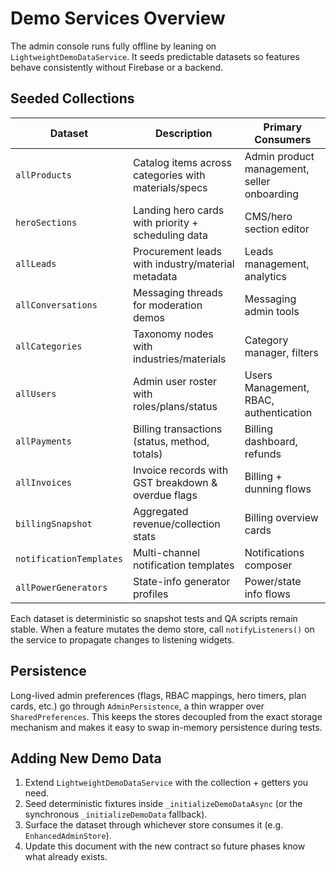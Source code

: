# Demo Services Overview

The admin console runs fully offline by leaning on `LightweightDemoDataService`. It seeds
predictable datasets so features behave consistently without Firebase or a backend.

## Seeded Collections

| Dataset | Description | Primary Consumers |
| --- | --- | --- |
| `allProducts` | Catalog items across categories with materials/specs | Admin product management, seller onboarding |
| `heroSections` | Landing hero cards with priority + scheduling data | CMS/hero section editor |
| `allLeads` | Procurement leads with industry/material metadata | Leads management, analytics |
| `allConversations` | Messaging threads for moderation demos | Messaging admin tools |
| `allCategories` | Taxonomy nodes with industries/materials | Category manager, filters |
| `allUsers` | Admin user roster with roles/plans/status | Users Management, RBAC, authentication |
| `allPayments` | Billing transactions (status, method, totals) | Billing dashboard, refunds |
| `allInvoices` | Invoice records with GST breakdown & overdue flags | Billing + dunning flows |
| `billingSnapshot` | Aggregated revenue/collection stats | Billing overview cards |
| `notificationTemplates` | Multi-channel notification templates | Notifications composer |
| `allPowerGenerators` | State-info generator profiles | Power/state info flows |

Each dataset is deterministic so snapshot tests and QA scripts remain stable. When a
feature mutates the demo store, call `notifyListeners()` on the service to propagate
changes to listening widgets.

## Persistence

Long-lived admin preferences (flags, RBAC mappings, hero timers, plan cards, etc.) go
through `AdminPersistence`, a thin wrapper over `SharedPreferences`. This keeps the
stores decoupled from the exact storage mechanism and makes it easy to swap in-memory
persistence during tests.

## Adding New Demo Data

1. Extend `LightweightDemoDataService` with the collection + getters you need.
2. Seed deterministic fixtures inside `_initializeDemoDataAsync` (or the synchronous
   `_initializeDemoData` fallback).
3. Surface the dataset through whichever store consumes it (e.g. `EnhancedAdminStore`).
4. Update this document with the new contract so future phases know what already exists.
